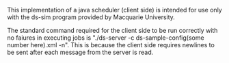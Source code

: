 This implementation of a java scheduler (client side) is intended for use only with the ds-sim program provided by Macquarie University. 

The standard command required for the client side to be run correctly with no faiures in executing jobs is "./ds-server -c ds-sample-config(some number here).xml -n". This is because the client side requires newlines to be sent after each message from the server is read.
